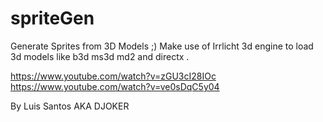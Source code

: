 # spriteGen
Generate Sprites from 3D Models ;)
Make use of Irrlicht 3d engine to load 3d models like
b3d ms3d md2 and directx .

https://www.youtube.com/watch?v=zGU3cI28IOc
https://www.youtube.com/watch?v=ve0sDqC5y04

By Luis Santos AKA DJOKER